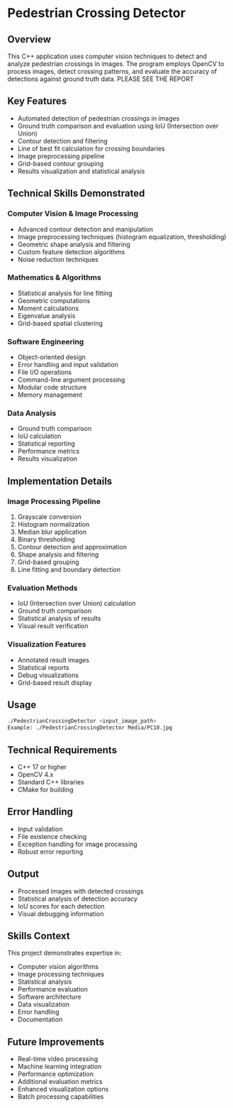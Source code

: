 # Pedestrian Crossing Detector

## Overview
This C++ application uses computer vision techniques to detect and analyze pedestrian crossings in images. The program employs OpenCV to process images, detect crossing patterns, and evaluate the accuracy of detections against ground truth data. PLEASE SEE THE REPORT

## Key Features
- Automated detection of pedestrian crossings in images
- Ground truth comparison and evaluation using IoU (Intersection over Union)
- Contour detection and filtering
- Line of best fit calculation for crossing boundaries
- Image preprocessing pipeline
- Grid-based contour grouping
- Results visualization and statistical analysis

## Technical Skills Demonstrated

### Computer Vision & Image Processing
- Advanced contour detection and manipulation
- Image preprocessing techniques (histogram equalization, thresholding)
- Geometric shape analysis and filtering
- Custom feature detection algorithms
- Noise reduction techniques

### Mathematics & Algorithms
- Statistical analysis for line fitting
- Geometric computations
- Moment calculations
- Eigenvalue analysis
- Grid-based spatial clustering

### Software Engineering
- Object-oriented design
- Error handling and input validation
- File I/O operations
- Command-line argument processing
- Modular code structure
- Memory management

### Data Analysis
- Ground truth comparison
- IoU calculation
- Statistical reporting
- Performance metrics
- Results visualization

## Implementation Details

### Image Processing Pipeline
1. Grayscale conversion
2. Histogram normalization
3. Median blur application
4. Binary thresholding
5. Contour detection and approximation
6. Shape analysis and filtering
7. Grid-based grouping
8. Line fitting and boundary detection

### Evaluation Methods
- IoU (Intersection over Union) calculation
- Ground truth comparison
- Statistical analysis of results
- Visual result verification

### Visualization Features
- Annotated result images
- Statistical reports
- Debug visualizations
- Grid-based result display

## Usage
```bash
./PedestrianCrossingDetector <input_image_path>
Example: ./PedestrianCrossingDetector Media/PC10.jpg
```

## Technical Requirements
- C++ 17 or higher
- OpenCV 4.x
- Standard C++ libraries
- CMake for building

## Error Handling
- Input validation
- File existence checking
- Exception handling for image processing
- Robust error reporting

## Output
- Processed images with detected crossings
- Statistical analysis of detection accuracy
- IoU scores for each detection
- Visual debugging information

## Skills Context
This project demonstrates expertise in:
- Computer vision algorithms
- Image processing techniques
- Statistical analysis
- Performance evaluation
- Software architecture
- Data visualization
- Error handling
- Documentation

## Future Improvements
- Real-time video processing
- Machine learning integration
- Performance optimization
- Additional evaluation metrics
- Enhanced visualization options
- Batch processing capabilities